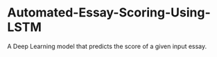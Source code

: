 # Automated-Essay-Scoring-Using-LSTM
A Deep Learning model that predicts the score of a given input essay.
